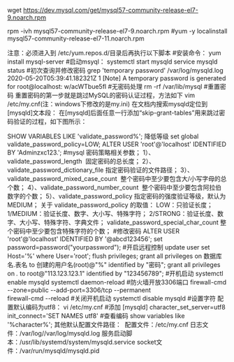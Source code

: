 wget https://dev.mysql.com/get/mysql57-community-release-el7-9.noarch.rpm

rpm -ivh mysql57-community-release-el7-9.noarch.rpm
#yum -y localinstall mysql57-community-release-el7-11.noarch.rpm 

注意：必须进入到 /etc/yum.repos.d/目录后再执行以下脚本
#安装命令：
yum install mysql-server
#启动msyql：
systemctl start mysqld
service mysqld status
#初次查询并修改密码
grep 'temporary password' /var/log/mysqld.log
2020-05-20T05:39:41.182321Z 1 [Note] A temporary password is generated for root@localhost: w/acWTbue5fl
#无密码处理
rm -rf /var/lib/mysql
#重置密码
重置密码的第一步就是跳过MySQL的密码认证过程，方法如下
vim /etc/my.cnf(注：windows下修改的是my.ini)
在文档内搜索mysqld定位到[mysqld]文本段：
在[mysqld]后面任意一行添加“skip-grant-tables”用来跳过密码验证的过程，如下图所示：

SHOW VARIABLES LIKE 'validate_password%';
降低等级
set global validate_password_policy=LOW;
ALTER USER 'root'@'localhost' IDENTIFIED BY 'Adminzxc123.'; 
#mysql 密码策略相关参数；
1）、validate_password_length  固定密码的总长度；
2）、validate_password_dictionary_file 指定密码验证的文件路径；
3）、validate_password_mixed_case_count  整个密码中至少要包含大/小写字母的总个数；
4）、validate_password_number_count  整个密码中至少要包含阿拉伯数字的个数；
5）、validate_password_policy 指定密码的强度验证等级，默认为 MEDIUM；
关于 validate_password_policy 的取值：
LOW：只验证长度；
1/MEDIUM：验证长度、数字、大小写、特殊字符；
2/STRONG：验证长度、数字、大小写、特殊字符、字典文件；
validate_password_special_char_count 整个密码中至少要包含特殊字符的个数；
#修改密码
ALTER USER 'root'@'localhost' IDENTIFIED BY '@abcd123456'; 
set password=password("yourpassword"); 
#开启远程控制
update user set Host='%' where User='root'; 
flush privileges;
grant all privileges on 数据库名.表名 to 创建的用户名(root)@"%" identified by "密码";
grant all privileges on *.* to root@"113.123.123.1" identified by "123456789";
#开机启动
systemctl enable mysqld 
systemctl daemon-reload
#防火墙开放3306端口
firewall-cmd --zone=public --add-port=3306/tcp --permanent\
firewall-cmd --reload
#关闭开机启动
systemctl disable mysqld
#设置字符
配置默认编码为utf8：
vi /etc/my.cnf 
#添加 [mysqld] character_set_server=utf8 init_connect='SET NAMES utf8'
#查看编码
show variables like '%character%';
其他默认配置文件路径： 
配置文件：/etc/my.cnf 
日志文件：/var/log//var/log/mysqld.log 
服务启动脚本：/usr/lib/systemd/system/mysqld.service 
socket文件：/var/run/mysqld/mysqld.pid







